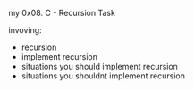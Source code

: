 my 0x08. C - Recursion Task

invoving:
* recursion
* implement recursion
* situations you should implement recursion
* situations you shouldnt implement recursion
